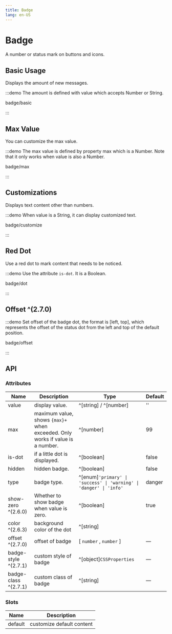 ```yaml
---
title: Badge
lang: en-US
---
```


# Badge

A number or status mark on buttons and icons.

## Basic Usage

Displays the amount of new messages.

:::demo The amount is defined with value which accepts Number or String.

badge/basic

:::

## Max Value

You can customize the max value.

:::demo The max value is defined by property max which is a Number. Note that it only works when value is also a Number.

badge/max

:::

## Customizations

Displays text content other than numbers.

:::demo When value is a String, it can display customized text.

badge/customize

:::

## Red Dot

Use a red dot to mark content that needs to be noticed.

:::demo Use the attribute `is-dot`. It is a Boolean.

badge/dot

:::

## Offset ^(2.7.0)

:::demo Set offset of the badge dot, the format is [left, top], which represents the offset of the status dot from the left and top of the default position.

badge/offset

:::

## API

### Attributes

| Name                 | Description                                                                   | Type                                                               | Default |
| -------------------- | ----------------------------------------------------------------------------- | ------------------------------------------------------------------ | ------- |
| value                | display value.                                                                | ^[string] / ^[number]                                              | ''      |
| max                  | maximum value, shows `{max}+` when exceeded. Only works if value is a number. | ^[number]                                                          | 99      |
| is-dot               | if a little dot is displayed.                                                 | ^[boolean]                                                         | false   |
| hidden               | hidden badge.                                                                 | ^[boolean]                                                         | false   |
| type                 | badge type.                                                                   | ^[enum]`'primary' \| 'success' \| 'warning' \| 'danger' \| 'info'` | danger  |
| show-zero ^(2.6.0)   | Whether to show badge when value is zero.                                     | ^[boolean]                                                         | true    |
| color ^(2.6.3)       | background color of the dot                                                   | ^[string]                                                          |         |
| offset ^(2.7.0)      | offset of badge                                                               | [ `number` , `number` ]                                            | —       |
| badge-style ^(2.7.1) | custom style of badge                                                         | ^[object]`CSSProperties`                                           | —       |
| badge-class ^(2.7.1) | custom class of badge                                                         | ^[string]                                                          | —       |

### Slots

| Name    | Description               |
| ------- | ------------------------- |
| default | customize default content |
